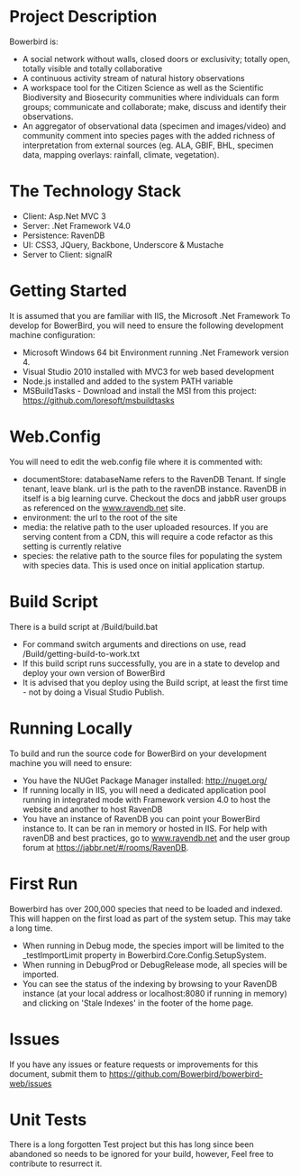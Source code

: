 Project Description
===================
Bowerbird is:
*	A social network without walls, closed doors or exclusivity; totally open, totally visible and totally collaborative
*	A continuous activity stream of natural history observations
*	A workspace tool for the Citizen Science as well as the Scientific Biodiversity and Biosecurity communities where individuals can form groups; communicate and collaborate; make, discuss and identify their observations.
*	An aggregator of observational data (specimen and images/video) and community comment into species pages with the added richness of interpretation from external sources (eg. ALA, GBIF, BHL, specimen data, mapping overlays: rainfall, climate, vegetation).


The Technology Stack
====================
* Client: Asp.Net MVC 3
* Server: .Net Framework V4.0
* Persistence: RavenDB
* UI: CSS3, JQuery, Backbone, Underscore & Mustache
* Server to Client: signalR


Getting Started
===============
It is assumed that you are familiar with IIS, the Microsoft .Net Framework 
To develop for BowerBird, you will need to ensure the following development machine configuration:
* Microsoft Windows 64 bit Environment running .Net Framework version 4.
* Visual Studio 2010 installed with MVC3 for web based development
* Node.js installed and added to the system PATH variable
* MSBuildTasks - Download and install the MSI from this project: https://github.com/loresoft/msbuildtasks


Web.Config
==========
You will need to edit the web.config file where it is commented with: <!--YOU WILL NEED TO CHANGE THESE SETTINGS-->
* documentStore: databaseName refers to the RavenDB Tenant. If single tenant, leave blank. url is the path to the ravenDB instance. RavenDB in itself is a big learning curve. Checkout the docs and jabbR user groups as referenced on the www.ravendb.net site.
* environment: the url to the root of the site
* media: the relative path to the user uploaded resources. If you are serving content from a CDN, this will require a code refactor as this setting is currently relative
* species: the relative path to the source files for populating the system with species data. This is used once on initial application startup.


Build Script
============
There is a build script at /Build/build.bat
* For command switch arguments and directions on use, read /Build/getting-build-to-work.txt
* If this build script runs successfully, you are in a state to develop and deploy your own version of BowerBird
* It is advised that you deploy using the Build script, at least the first time - not by doing a Visual Studio Publish.


Running Locally
===============
To build and run the source code for BowerBird on your development machine you will need to ensure:
* You have the NUGet Package Manager installed: http://nuget.org/
* If running locally in IIS, you will need a dedicated application pool running in integrated mode with Framework version 4.0 to host the website and another to host RavenDB
* You have an instance of RavenDB you can point your BowerBird instance to. It can be ran in memory or hosted in IIS. For help with ravenDB and best practices, go to www.ravendb.net and the user group forum at https://jabbr.net/#/rooms/RavenDB.


First Run
=========
Bowerbird has over 200,000 species that need to be loaded and indexed. This will happen on the first load as part of the system setup. This may take a long time.
* When running in Debug mode, the species import will be limited to the _testImportLimit property in Bowerbird.Core.Config.SetupSystem.
* When running in DebugProd or DebugRelease mode, all species will be imported.
* You can see the status of the indexing by browsing to your RavenDB instance (at your local address or localhost:8080 if running in memory) and clicking on 'Stale Indexes' in the footer of the home page.


Issues
======
If you have any issues or feature requests or improvements for this document, submit them to https://github.com/Bowerbird/bowerbird-web/issues


Unit Tests
==========
There is a long forgotten Test project but this has long since been abandoned so needs to be ignored for your build, however, Feel free to contribute to resurrect it.